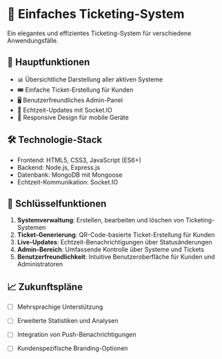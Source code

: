 # 🎫 Einfaches Ticketing-System

Ein elegantes und effizientes Ticketing-System für verschiedene Anwendungsfälle.

## 🌟 Hauptfunktionen

- 📊 Übersichtliche Darstellung aller aktiven Systeme
- 🎟️ Einfache Ticket-Erstellung für Kunden
- 🖥️ Benutzerfreundliches Admin-Panel
- 🔔 Echtzeit-Updates mit Socket.IO
- 📱 Responsive Design für mobile Geräte

## 🛠️ Technologie-Stack

- Frontend: HTML5, CSS3, JavaScript (ES6+)
- Backend: Node.js, Express.js
- Datenbank: MongoDB mit Mongoose
- Echtzeit-Kommunikation: Socket.IO

## 🔑 Schlüsselfunktionen

1. **Systemverwaltung**: Erstellen, bearbeiten und löschen von Ticketing-Systemen
2. **Ticket-Generierung**: QR-Code-basierte Ticket-Erstellung für Kunden
3. **Live-Updates**: Echtzeit-Benachrichtigungen über Statusänderungen
4. **Admin-Bereich**: Umfassende Kontrolle über Systeme und Tickets
5. **Benutzerfreundlichkeit**: Intuitive Benutzeroberfläche für Kunden und Administratoren

## 📈 Zukunftspläne

- [ ] Mehrsprachige Unterstützung
- [ ] Erweiterte Statistiken und Analysen
- [ ] Integration von Push-Benachrichtigungen
- [ ] Kundenspezifische Branding-Optionen

